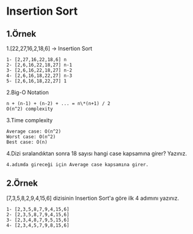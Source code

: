 # Insertion Sort

## 1.Örnek

1.[22,27,16,2,18,6] -> Insertion Sort

```
1- [2,27,16,22,18,6] n
2- [2,6,16,22,18,27] n-1
3- [2,6,16,22,18,27] n-2
4- [2,6,16,18,22,27] n-3
5- [2,6,16,18,22,27] 1
```

2.Big-O Notation

```
n + (n-1) + (n-2) + ... = n\*(n+1) / 2
O(n^2) complexity
```

3.Time complexity

```
Average case: O(n^2)
Worst case: O(n^2)
Best case: O(n)
```

4.Dizi sıralandıktan sonra 18 sayısı hangi case kapsamına girer? Yazınız.

```
4.adımda gireceği için Average case kapsamına girer.
```

## 2.Örnek

[7,3,5,8,2,9,4,15,6] dizisinin Insertion Sort'a göre ilk 4 adımını yazınız.

```
1- [2,3,5,8,7,9,4,15,6]
2- [2,3,5,8,7,9,4,15,6]
3- [2,3,4,8,7,9,5,15,6]
4- [2,3,4,5,7,9,8,15,6]

```
